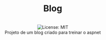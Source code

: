 <div align="center">
<h1>Blog</h1>
<br />
<img alt="License: MIT" src="https://img.shields.io/badge/License-MIT-blue.svg" />
<br />
Projeto de um blog criado para treinar o aspnet
<br />
<br />
<br />
</div>
